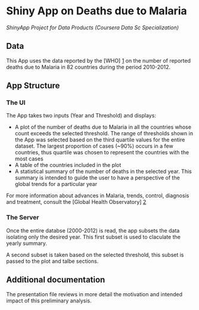 # Shiny App on Deaths due to Malaria
*ShinyApp Project for Data Products (Coursera Data Sc Specialization)*

## Data
This App uses the data reported by the [WHO] [1] on the number of reported deaths due to Malaria in 82 countries during the period 2010-2012.  

## App Structure 

### The UI
The App takes two inputs (Year and Threshold) and displays:  

- A plot of the number of deaths due to Malaria in all the countries whose count exceeds the selected threshold. The range of thresholds shown in the App was selected based on the third quartile values for the entire dataset. The largest proportion of cases (~90%) occurs in a few countries, thus quartile was chosen to represent the countries with the most cases  
- A table of the countries included in the plot  
- A statistical summary of the number of deaths in the selected year. This summary is intended to guide the user to have a perspective of the global trends for a particular year  

For more information about advances in Malaria, trends, control, diagnosis and treatment, consult the [Global Health Observatory] [2]

### The Server  
Once the entire databse (2000-2012) is read, the app subsets the data isolating only the desired year. This first subset is used to claculate the yearly summary.

A second subset is taken based on the selected threshold, this subset is passed to the plot and talbe sections.  

## Additional documentation 
The presentation file reviews in more detail the motivation and intended impact of this preliminary analysis. 



[1]: http://apps.who.int/gho/data/node.main.A1367?lang=en "WHO"   
[2]: http://www.who.int/gho/malaria/en/ "Global Health Observatory"